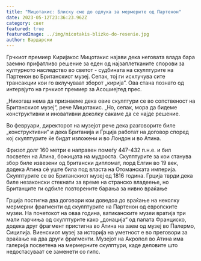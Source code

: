 ```yaml
---
title: "Мицотакис: Блиску сме до одлука за мермерите од Партенон"
date: 2023-05-12T23:36:23.962Z
category: свет
featured: true
featuredImage: ../img/micotakis-blizko-do-resenie.jpg
author: Вардарски
---
```

Грчкиот премиер Киријакос Мицотакис најави дека неговата влада бара заемно прифатливо решение за еден од најзаплетканите спорови за културното наследство во светот - судбината на скулптурите на Партенон во Британскиот музеј. Сепак, тој ги исклучува сите трансакции кои го вклучуваат зборот „кирија“. Ова стана познато од интервјуто на грчкиот премиер за Асошиејтед прес.

„Никогаш нема да признаеме дека овие скулптури се во сопственост на Британскиот музеј“, рече Мицотакис. „Но, сепак, мора да бидеме конструктивни и иновативни доколку сакаме да се најде решение.

Во февруари, директорот на музејот рече дека разговорите биле „конструктивни“ и дека Британија и Грција работат на договор според кој скулптурите ќе бидат изложени и во Лондон и во Атина.

Фризот долг 160 метри е направен помеѓу 447-432 п.н.е. и бил посветен на Атина, божицата на мудроста. Скулптурите за кои станува збор биле извезени од британски дипломат, лорд Елгин во 19 век, додека Атина сè уште била под власта на Отоманската империја. Скулптурите се во Британскиот музеј од 1816 година. Грција тврди дека биле незаконски стекнати за време на странско владеење, но Британците ги одбиле повторените барања за нивно враќање

Грција постигна два договори кои доведоа до враќање на неколку мермерни фрагменти од скулптурите на Партенон од европските музеи. На почетокот на оваа година, ватиканските музеи вратија три мали парчиња од скулптурите како „донација“ од папата Франциско, додека друг фрагмент пристигна во Атина на заем од музеј во Палермо, Сицилија. Виенскиот музеј за историја на уметност е во преговори за враќање на два други фрагменти. Музејот на Акропол во Атина има галерија посветена на мермерните скулптури, каде деловите што недостасуваат се заменети со гипс.